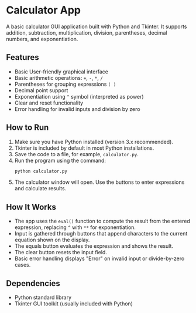 # Calculator App

A basic calculator GUI application built with Python and Tkinter. It supports addition, subtraction, multiplication, division, parentheses, decimal numbers, and exponentiation.

## Features

- Basic User-friendly graphical interface  
- Basic arithmetic operations: `+`, `-`, `*`, `/`
- Parentheses for grouping expressions `( )`  
- Decimal point support  
- Exponentiation using `^` symbol (interpreted as power)  
- Clear and reset functionality  
- Error handling for invalid inputs and division by zero  

## How to Run

1. Make sure you have Python installed (version 3.x recommended).  
2. Tkinter is included by default in most Python installations.  
3. Save the code to a file, for example, `calculator.py`.  
4. Run the program using the command:  
   ```bash
   python calculator.py
5. The calculator window will open. Use the buttons to enter expressions and calculate results.

## How It Works

- The app uses the `eval()` function to compute the result from the entered expression, replacing `^` with `**` for exponentiation.
- Input is gathered through buttons that append characters to the current equation shown on the display.
- The equals button evaluates the expression and shows the result.
- The clear button resets the input field.
- Basic error handling displays "Error" on invalid input or divide-by-zero cases.

## Dependencies

- Python standard library  
- Tkinter GUI toolkit (usually included with Python)
